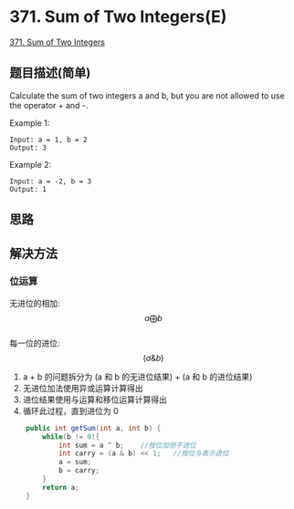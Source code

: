 # 371. Sum of Two Integers(E)
[371. Sum of Two Integers](https://leetcode-cn.com/problems/sum-of-two-integers/)

## 题目描述\(简单\)

Calculate the sum of two integers a and b, but you are not allowed to use the operator + and -.

Example 1:

```
Input: a = 1, b = 2
Output: 3
```

Example 2:

```
Input: a = -2, b = 3
Output: 1
```

## 思路

## 解决方法

### 位运算

无进位的相加:$$ a \bigoplus b $$   
每一位的进位:$$ (a \& b) $$ 

1. a + b 的问题拆分为 (a 和 b 的无进位结果) + (a 和 b 的进位结果)
1. 无进位加法使用异或运算计算得出
2. 进位结果使用与运算和移位运算计算得出
3. 循环此过程，直到进位为 0



```java
    public int getSum(int a, int b) {
        while(b != 0){
            int sum = a ^ b;    //按位加但不进位
            int carry = (a & b) << 1;   //按位与表示进位
            a = sum;
            b = carry;
        }
        return a;
    }
```




